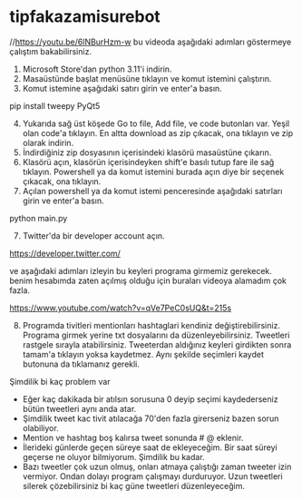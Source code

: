 # tipfakazamisurebot

//https://youtu.be/6lNBurHzm-w  bu videoda aşağıdaki adımları göstermeye çalıştım bakabilirsiniz.

1) Microsoft Store'dan python 3.11'i indirin.
2) Masaüstünde başlat menüsüne tıklayın ve komut istemini çalıştırın.
3) Komut istemine aşağıdaki satırı girin ve enter'a basın.

pip install tweepy PyQt5

4) Yukarıda sağ üst köşede Go to file, Add file, ve code butonları var. Yeşil olan code'a tıklayın. En altta download as zip çıkacak, ona tıklayın ve zip olarak indirin.
5) İndirdiğiniz zip dosyasının içerisindeki klasörü masaüstüne çıkarın.
6) Klasörü açın, klasörün içerisindeyken shift'e basılı tutup fare ile sağ tıklayın. Powershell ya da komut istemini burada açın diye bir seçenek çıkacak, ona tıklayın.
7) Açılan powershell ya da komut istemi penceresinde aşağıdaki satırları girin ve enter'a basın.

python main.py

7) Twitter'da bir developer account açın.

https://developer.twitter.com/

ve aşağıdaki adımları izleyin bu keyleri programa girmemiz gerekecek. benim hesabımda zaten açılmış olduğu için buraları videoya alamadım çok fazla.

https://www.youtube.com/watch?v=qVe7PeC0sUQ&t=215s

8) Programda tivitleri mentionları hashtaglari kendiniz değiştirebilirsiniz. Programa girmek yerine txt dosyalarını da düzenleyebilirsiniz. Tweetleri rastgele sırayla atabilirsiniz. Tweeterdan aldığınız keyleri girdikten sonra tamam'a tıklayın yoksa kaydetmez. Aynı şekilde seçimleri kaydet butonuna da tıklamanız gerekli.

Şimdilik bi kaç problem var 
  * Eğer kaç dakikada bir atılsın sorusuna 0 deyip seçimi kaydederseniz bütün tweetleri aynı anda atar. 
  * Şimdilik tweet kac tivit atılacağa 70'den fazla girerseniz bazen sorun olabiliyor. 
  * Mention ve hashtag boş kalırsa tweet sonunda # @ eklenir. 
  * İlerideki günlerde geçen süreye saat de ekleyeceğim. Bir saat süreyi geçerse ne oluyor bilmiyorum. Şimdilik bu kadar.
  * Bazı tweetler çok uzun olmuş, onları atmaya çalıştığı zaman tweeter izin vermiyor. Ondan dolayı program çalışmayı durduruyor. Uzun tweetleri silerek çözebilirsiniz bi kaç güne tweetleri düzenleyeceğim.
